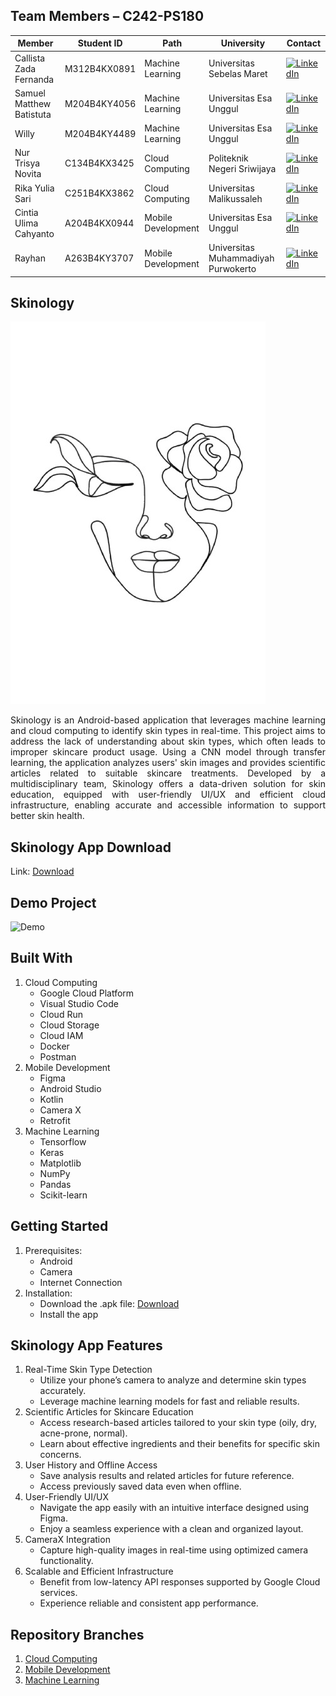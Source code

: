 ## Team Members – C242-PS180
| Member                             | Student ID        | Path                 | University                                  | Contact                              |
|------------------------------------|-------------------|----------------------|---------------------------------------------|--------------------------------------------|
| Callista Zada Fernanda             | M312B4KX0891      | Machine Learning     | Universitas Sebelas Maret                   | [![LinkedIn](https://img.shields.io/badge/LinkedIn-%230077B5.svg?logo=linkedin&logoColor=white)](http://www.linkedin.com/in/callistazf)      |
| Samuel Matthew Batistuta           | M204B4KY4056      | Machine Learning     | Universitas Esa Unggul                      | [![LinkedIn](https://img.shields.io/badge/LinkedIn-%230077B5.svg?logo=linkedin&logoColor=white)](https://www.linkedin.com/in/samuel-matthew-batistuta-2011b5295/)   |
| Willy                              | M204B4KY4489      | Machine Learning     | Universitas Esa Unggul                      | [![LinkedIn](https://img.shields.io/badge/LinkedIn-%230077B5.svg?logo=linkedin&logoColor=white)](https://www.linkedin.com/in/willy-ho-0059832a5?utm_source=share&utm_campaign=share_via&utm_content=profile&utm_medium=android_app )          |
| Nur Trisya Novita                  | C134B4KX3425      | Cloud Computing      | Politeknik Negeri Sriwijaya                 | [![LinkedIn](https://img.shields.io/badge/LinkedIn-%230077B5.svg?logo=linkedin&logoColor=white)](https://www.linkedin.com/in/nur-trisya-n-a41441322 )          |
| Rika Yulia Sari                    | C251B4KX3862      | Cloud Computing      | Universitas Malikussaleh                    | [![LinkedIn](https://img.shields.io/badge/LinkedIn-%230077B5.svg?logo=linkedin&logoColor=white)](https://www.linkedin.com/in/rika-yulia-sari-578954293?utm_source=share&utm_campaign=share_via&utm_content=profile&utm_medium=android_app )       |
| Cintia Ulima Cahyanto              |  A204B4KX0944     | Mobile Development   | Universitas Esa Unggul                      | [![LinkedIn](https://img.shields.io/badge/LinkedIn-%230077B5.svg?logo=linkedin&logoColor=white)](https://www.linkedin.com/in/cintia-ulima-2874591a7 )        |
  | Rayhan                           | A263B4KY3707      | Mobile Development   | Universitas Muhammadiyah Purwokerto         | [![LinkedIn](https://img.shields.io/badge/LinkedIn-%230077B5.svg?logo=linkedin&logoColor=white)](https://www.linkedin.com/in/rayhan-ray-022933244/)                 

## Skinology
![Skinology](https://github.com/rayhan204/Skinology/blob/main/Logo_Skinology.jpeg)
<p align="justify"> Skinology is an Android-based application that leverages machine learning and cloud computing to identify skin types in real-time. This project aims to address the lack of understanding about skin types, which often leads to improper skincare product usage. Using a CNN model through transfer learning, the application analyzes users' skin images and provides scientific articles related to suitable skincare treatments. Developed by a multidisciplinary team, Skinology offers a data-driven solution for skin education, equipped with user-friendly UI/UX and efficient cloud infrastructure, enabling accurate and accessible information to support better skin health.</p>

## Skinology App Download
Link: [Download](https://drive.google.com/file/d/1KvWXFyeRwZDlOGOM7o1ewIrz8I5JX-Zf/view?usp=sharing)

## Demo Project
![Demo](https://github.com/rayhan204/Skinology/blob/main/demo_android.gif)

## Built With
1. Cloud Computing
   - Google Cloud Platform
   - Visual Studio Code
   - Cloud Run
   - Cloud Storage
   - Cloud IAM
   - Docker
   - Postman
2. Mobile Development
   - Figma
   - Android Studio
   - Kotlin
   - Camera X
   - Retrofit
3. Machine Learning
   - Tensorflow
   - Keras
   - Matplotlib
   - NumPy
   - Pandas
   - Scikit-learn

## Getting Started
1. Prerequisites:
   - Android
   - Camera
   - Internet Connection
2. Installation:
   - Download the .apk file: [Download](https://drive.google.com/file/d/1KvWXFyeRwZDlOGOM7o1ewIrz8I5JX-Zf/view?usp=sharing)
   - Install the app
   
## Skinology App Features
1. Real-Time Skin Type Detection
   - Utilize your phone’s camera to analyze and determine skin types accurately.
   - Leverage machine learning models for fast and reliable results.
2. Scientific Articles for Skincare Education
   - Access research-based articles tailored to your skin type (oily, dry, acne-prone, normal).
   - Learn about effective ingredients and their benefits for specific skin concerns.
3. User History and Offline Access
   - Save analysis results and related articles for future reference.
   - Access previously saved data even when offline.
4. User-Friendly UI/UX
   - Navigate the app easily with an intuitive interface designed using Figma.
   - Enjoy a seamless experience with a clean and organized layout.
5. CameraX Integration
   - Capture high-quality images in real-time using optimized camera functionality.
6. Scalable and Efficient Infrastructure
   - Benefit from low-latency API responses supported by Google Cloud services.
   - Experience reliable and consistent app performance.
     
## Repository Branches
1. [Cloud Computing](https://github.com/rayhan204/Skinology/tree/Cloud-Computing)
2. [Mobile Development](https://github.com/rayhan204/Skinology/tree/Mobile-Development)
3. [Machine Learning](https://github.com/rayhan204/Skinology/tree/Machine-Learning)
